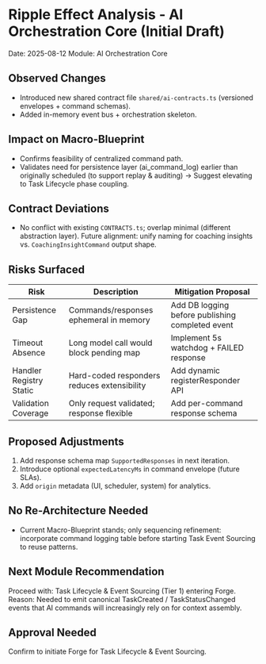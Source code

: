 # Ripple Effect Analysis - AI Orchestration Core (Initial Draft)

Date: 2025-08-12
Module: AI Orchestration Core

## Observed Changes
- Introduced new shared contract file `shared/ai-contracts.ts` (versioned envelopes + command schemas).
- Added in-memory event bus + orchestration skeleton.

## Impact on Macro-Blueprint
- Confirms feasibility of centralized command path.
- Validates need for persistence layer (ai_command_log) earlier than originally scheduled (to support replay & auditing) → Suggest elevating to Task Lifecycle phase coupling.

## Contract Deviations
- No conflict with existing `CONTRACTS.ts`; overlap minimal (different abstraction layer). Future alignment: unify naming for coaching insights vs. `CoachingInsightCommand` output shape.

## Risks Surfaced
| Risk | Description | Mitigation Proposal |
|------|-------------|---------------------|
| Persistence Gap | Commands/responses ephemeral in memory | Add DB logging before publishing completed event |
| Timeout Absence | Long model call would block pending map | Implement 5s watchdog + FAILED response |
| Handler Registry Static | Hard-coded responders reduces extensibility | Add dynamic registerResponder API |
| Validation Coverage | Only request validated; response flexible | Add per-command response schema |

## Proposed Adjustments
1. Add response schema map `SupportedResponses` in next iteration.
2. Introduce optional `expectedLatencyMs` in command envelope (future SLAs).
3. Add `origin` metadata (UI, scheduler, system) for analytics.

## No Re-Architecture Needed
- Current Macro-Blueprint stands; only sequencing refinement: incorporate command logging table before starting Task Event Sourcing to reuse patterns.

## Next Module Recommendation
Proceed with: Task Lifecycle & Event Sourcing (Tier 1) entering Forge.
Reason: Needed to emit canonical TaskCreated / TaskStatusChanged events that AI commands will increasingly rely on for context assembly.

## Approval Needed
Confirm to initiate Forge for Task Lifecycle & Event Sourcing.
